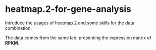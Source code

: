 # heatmap.2-for-gene-analysis

Intruduce the usages of heatmap.2 and some skills for the data combination.

The data comes from the same lab, presenting the expression matrix of **RPKM**.
